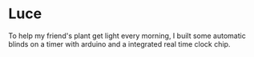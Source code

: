 # Luce
To help my friend's plant get light every morning, I built  some automatic blinds on a timer with arduino and a integrated real time clock chip. 
